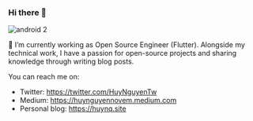 ### Hi there 👋
![android 2](https://user-images.githubusercontent.com/29337364/133871689-7ae6aef6-2f74-404e-a787-ff58d814b839.gif)

🔭 I’m currently working as Open Source Engineer (Flutter). Alongside my technical work, I have a passion for open-source projects and sharing knowledge through writing blog posts.

You can reach me on:
- Twitter: https://twitter.com/HuyNguyenTw
- Medium: https://huynguyennovem.medium.com
- Personal blog: https://huynq.site
